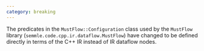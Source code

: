 ```yaml
---
category: breaking
---
```

The predicates in the `MustFlow::Configuration` class used by the `MustFlow` library (`semmle.code.cpp.ir.dataflow.MustFlow`) have changed to be defined directly in terms of the C++ IR instead of IR dataflow nodes.
